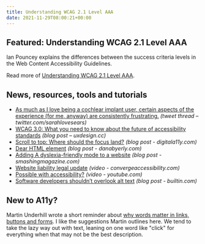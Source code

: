 ```yaml
---
title: Understanding WCAG 2.1 Level AAA
date: 2021-11-29T08:00:21+00:00
---
```


## Featured: Understanding WCAG 2.1 Level AAA

Ian Pouncey explains the differences between the success criteria levels in the Web Content Accessibility Guidelines.

Read more of [Understanding WCAG 2.1 Level AAA](https://tetralogical.com/blog/2021/11/26/understanding-wcag-level-aaa/).

## News, resources, tools and tutorials

- [As much as I love being a cochlear implant user, certain aspects of the experience (for me, anyway) are consistently frustrating.](https://twitter.com/sarahlovesears/status/1453698438365843480) *(tweet thread – twitter.com/sarahlovesears)*
- [WCAG 3.0: What you need to know about the future of accessibility standards](https://uxdesign.cc/wcag-3-0-what-you-need-to-know-about-the-future-of-accessibility-standards-2e1f6374f2c7) *(blog post – uxdesign.cc)*
- [Scroll to top: Where should the focus land?](https://www.digitala11y.com/scroll-to-top-where-should-the-focus-land/) *(blog post - digitala11y.com)*
- [Dear HTML element](https://danabyerly.com/notes/dear-html-element/) *(blog post - danabyerly.com)*
- [Adding A dyslexia-friendly mode to a website](https://www.smashingmagazine.com/2021/11/dyslexia-friendly-mode-website/) *(blog post - smashingmagazine.com)*
- [Website liability legal update](https://convergeaccessibility.com/2021/11/22/accessing_higher_ground_2021/) *(video - convergeaccessibility.com)*
- [Possible with accessibility?](https://www.youtube.com/watch?v=RUfX8LNE54U) *(video - youtube.com)*
- [Software developers shouldn’t overlook alt text](https://builtin.com/software-engineering-perspectives/alt-text-for-developers) *(blog post - builtin.com)*

## New to A11y?

Martin Underhill wrote a short reminder about [why words matter in links, buttons and forms](https://www.tempertemper.net/blog/what-do-we-do-with-a-link-or-button-matters). I like the suggestions Martin outlines here. We tend to take the lazy way out with text, leaning on one word like "click" for everything when that may not be the best description.
